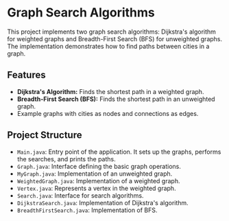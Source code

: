 # Graph Search Algorithms

This project implements two graph search algorithms: Dijkstra's algorithm for weighted graphs and Breadth-First Search (BFS) for unweighted graphs. The implementation demonstrates how to find paths between cities in a graph.

## Features

- **Dijkstra's Algorithm:** Finds the shortest path in a weighted graph.
- **Breadth-First Search (BFS):** Finds the shortest path in an unweighted graph.
- Example graphs with cities as nodes and connections as edges.

## Project Structure

- `Main.java`: Entry point of the application. It sets up the graphs, performs the searches, and prints the paths.
- `Graph.java`: Interface defining the basic graph operations.
- `MyGraph.java`: Implementation of an unweighted graph.
- `WeightedGraph.java`: Implementation of a weighted graph.
- `Vertex.java`: Represents a vertex in the weighted graph.
- `Search.java`: Interface for search algorithms.
- `DijkstraSearch.java`: Implementation of Dijkstra's algorithm.
- `BreadthFirstSearch.java`: Implementation of BFS.


